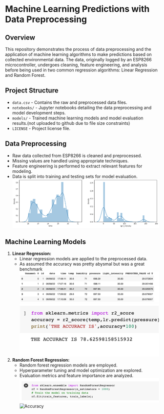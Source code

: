 # Machine Learning Predictions with Data Preprocessing

## Overview

This repository demonstrates the process of data preprocessing and the application of machine learning algorithms to make predictions based on collected environmental data. The data, originally logged by an ESP8266 microcontroller, undergoes cleaning, feature engineering, and analysis before being used in two common regression algorithms: Linear Regression and Random Forest.

## Project Structure

- `data.csv` - Contains the raw and preprocessed data files.
- `notebooks/` - Jupyter notebooks detailing the data preprocessing and model development steps.
- `models/` - Trained machine learning models and model evaluation results.(not uploaded to github due to file size constraints)
- `LICENSE` - Project license file.


## Data Preprocessing

- Raw data collected from ESP8266 is cleaned and preprocessed.
- Missing values are handled using appropriate techniques.
- Feature engineering is performed to extract relevant features for modeling.
- Data is split into training and testing sets for model evaluation.
![Data Preprocessing](img/output.png)

## Machine Learning Models

1. **Linear Regression:**
   - Linear regression models are applied to the preprocessed data.
   - As assumed the accuracy was pretty abysmal but was a great benchmark
![Prediction](img/prediction_LR.png)
![Accuracy](img/accuracy_LR.png)
2. **Random Forest Regression:**
   - Random forest regression models are employed.
   - Hyperparameter tuning and model optimization are explored.
   - Evaluation metrics and feature importance are analyzed.
![Training](img/rando.png)
![Accuracy](img/rando_accuracy.png.png)




